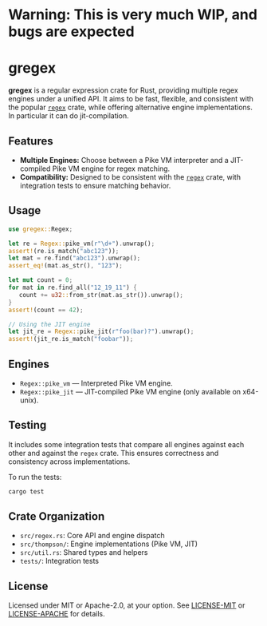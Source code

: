# Warning: This is very much WIP, and bugs are expected
# gregex

**gregex** is a regular expression crate for Rust, providing multiple regex
engines under a unified API. It aims to be fast, flexible, and consistent with
the popular [`regex`](https://docs.rs/regex) crate, while offering alternative
engine implementations. In particular it can do jit-compilation.

## Features
- **Multiple Engines:** Choose between a Pike VM interpreter and a JIT-compiled Pike VM engine for regex matching.
- **Compatibility:** Designed to be consistent with the [`regex`](https://docs.rs/regex) crate, with integration tests to ensure matching behavior.

## Usage

```rust
use gregex::Regex;

let re = Regex::pike_vm(r"\d+").unwrap();
assert!(re.is_match("abc123"));
let mat = re.find("abc123").unwrap();
assert_eq!(mat.as_str(), "123");

let mut count = 0;
for mat in re.find_all("12_19_11") {
   count += u32::from_str(mat.as_str()).unwrap();
}
assert!(count == 42);

// Using the JIT engine
let jit_re = Regex::pike_jit(r"foo(bar)?").unwrap();
assert!(jit_re.is_match("foobar"));
```

## Engines

- `Regex::pike_vm` — Interpreted Pike VM engine.
- `Regex::pike_jit` — JIT-compiled Pike VM engine (only available on x64-unix).

## Testing

It includes some integration tests that compare all engines against each other
and against the `regex` crate. This ensures correctness and consistency across
implementations.

To run the tests:

```sh
cargo test
```

## Crate Organization

- `src/regex.rs`: Core API and engine dispatch
- `src/thompson/`: Engine implementations (Pike VM, JIT)
- `src/util.rs`: Shared types and helpers
- `tests/`: Integration tests

## License

Licensed under MIT or Apache-2.0, at your option. See [LICENSE-MIT](LICENSE-MIT) or [LICENSE-APACHE](LICENSE-APACHE) for details.
